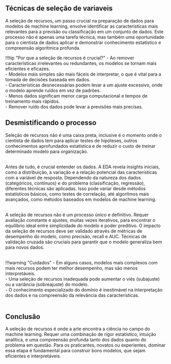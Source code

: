 ## Técnicas de seleção de variaveis
A seleção de recursos, um passo crucial na preparação de dados para modelos de machine learning, envolve identificar as características mais relevantes para a previsão ou classificação em um conjunto de dados. Este processo não é apenas uma tarefa técnica, mas também uma oportunidade para o cientista de dados aplicar e demonstrar conhecimento estatístico e compreensão algorítmica profunda.<br />

!!!tip "Por que a seleção de recursos é crucial?"
    -	Ao remover características irrelevantes ou redundantes, os modelos se tornam mais eficientes e eficazes.<br />
    -	Modelos mais simples são mais fáceis de interpretar, o que é vital para a tomada de decisões baseada em dados.<br />
    -	Características desnecessárias podem levar a um ajuste excessivo, onde o modelo aprende ruídos em vez de padrões.<br />
    -	Menos dados significam menor carga computacional e tempos de treinamento mais rápidos.<br />
    -	Remover ruído dos dados pode levar a previsões mais precisas.<br />

## Desmistificando o processo
Seleção de recursos não é uma caixa preta, inclusive é o momento onde o cientista de dados tem para aplicar testes de hipóteses, outros conhecimentos aprofundados estatística e de reduzir o custo de treinar determinado modelo para organização. <br /><br />

Antes de tudo, é crucial entender os dados. A EDA revela insights iniciais, como a distribuição, a variação e a relação potencial das características com a variável de resposta. Dependendo da natureza dos dados (categóricos, contínuos) e do problema (classificação, regressão), diferentes técnicas são aplicadas. Isso pode variar desde métodos estatísticos básicos, como testes de correlação, até algoritmos mais avançados, como métodos baseados em modelos de machine learning.<br /><br />

A seleção de recursos não é um processo único e definitivo. Requer avaliação constante e ajustes, muitas vezes iterativos, para encontrar o equilíbrio ideal entre simplicidade do modelo e poder preditivo. O impacto da seleção de recursos deve ser validado através de métricas de desempenho do modelo, como precisão, recall e AUC. Técnicas de validação cruzada são cruciais para garantir que o modelo generaliza bem para novos dados.<br /><br />

!!!warning "Cuidados"
    -	Em alguns casos, modelos mais complexos com mais recursos podem ter melhor desempenho, mas são menos interpretáveis.<br />
    -	Uma seleção de recursos inadequada pode aumentar o viés (subajuste) ou a variância (sobreajuste) do modelo.<br />
    -	O conhecimento especializado do domínio é inestimável na interpretação dos dados e na compreensão da relevância das características.<br /><br />


## Conclusão
A seleção de recursos é onde a arte encontra a ciência no campo do machine learning. Requer uma combinação de rigor estatístico, intuição analítica, e uma compreensão profunda tanto dos dados quanto do problema em questão. Para os praticantes, novatos ou experientes, dominar essa etapa é fundamental para construir bons modelos, que sejam eficientes e interpretáveis.<br />
